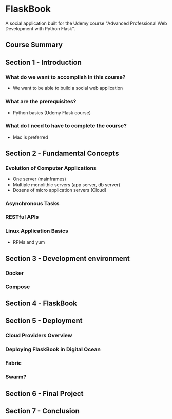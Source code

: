 # FlaskBook

A social application built for the Udemy course "Advanced Professional Web Development with Python Flask".

## Course Summary

## Section 1 - Introduction

### What do we want to accomplish in this course?
- We want to be able to build a social web application

### What are the prerequisites?
- Python basics (Udemy Flask course)

### What do I need to have to complete the course?
- Mac is preferred

## Section 2 - Fundamental Concepts

### Evolution of Computer Applications

- One server (mainframes)
- Multiple monolithic servers (app server, db server)
- Dozens of micro application servers (Cloud)

### Asynchronous Tasks

### RESTful APIs

### Linux Application Basics
- RPMs and yum

## Section 3 - Development environment

### Docker

### Compose

## Section 4 - FlaskBook

## Section 5 - Deployment

### Cloud Providers Overview

### Deploying FlaskBook in Digital Ocean

### Fabric

### Swarm?

## Section 6 - Final Project

## Section 7 - Conclusion
